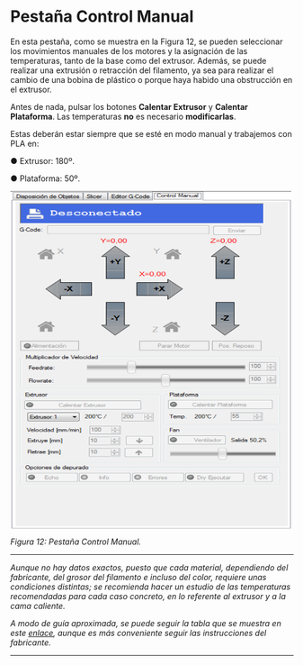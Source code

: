 # Pestaña Control Manual

En esta pestaña, como se muestra en la Figura 12, se pueden seleccionar los movimientos manuales de los motores y la asignación de las temperaturas, tanto de la base como del extrusor. Además, se puede realizar una extrusión o retracción del filamento, ya sea para realizar el cambio de una bobina de plástico o porque haya habido una obstrucción en el extrusor.

Antes de nada, pulsar los botones **Calentar Extrusor** y **Calentar Plataforma**. Las temperaturas **no** es necesario **modificarlas**.

Estas deberán estar siempre que se esté en modo manual y trabajemos con PLA en:

●	Extrusor: 180º.

●	Plataforma: 50º.
	

<img src="c.png" alt="c" height="600" width="500" align="middle">

*Figura 12: Pestaña Control Manual.*


---

*Aunque no hay datos exactos, puesto que cada material, dependiendo del fabricante, del grosor del filamento e incluso del color, requiere unas condiciones distintas; se recomienda hacer un estudio de las temperaturas recomendadas para cada caso concreto, en lo referente al extrusor y a la cama caliente.*

*A modo de guía aproximada, se puede seguir la tabla que se muestra en este [enlace](http://wiki.ikaslab.org/index.php/File:TABLA_MATERIALES.jpg), aunque es más conveniente seguir las instrucciones del fabricante.*



---

